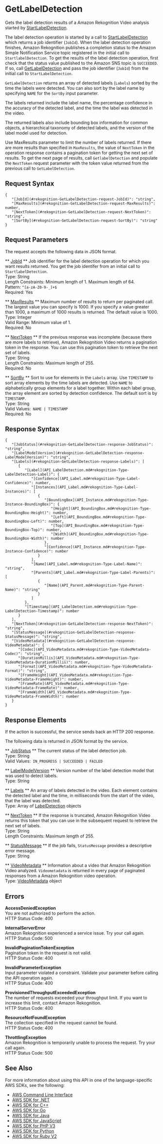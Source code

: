 # GetLabelDetection<a name="API_GetLabelDetection"></a>

Gets the label detection results of a Amazon Rekognition Video analysis started by [StartLabelDetection](API_StartLabelDetection.md)\. 

The label detection operation is started by a call to [StartLabelDetection](API_StartLabelDetection.md) which returns a job identifier \(`JobId`\)\. When the label detection operation finishes, Amazon Rekognition publishes a completion status to the Amazon Simple Notification Service topic registered in the initial call to `StartlabelDetection`\. To get the results of the label detection operation, first check that the status value published to the Amazon SNS topic is `SUCCEEDED`\. If so, call [GetLabelDetection](#API_GetLabelDetection) and pass the job identifier \(`JobId`\) from the initial call to `StartLabelDetection`\.

 `GetLabelDetection` returns an array of detected labels \(`Labels`\) sorted by the time the labels were detected\. You can also sort by the label name by specifying `NAME` for the `SortBy` input parameter\.

The labels returned include the label name, the percentage confidence in the accuracy of the detected label, and the time the label was detected in the video\.

The returned labels also include bounding box information for common objects, a hierarchical taxonomy of detected labels, and the version of the label model used for detection\.

Use MaxResults parameter to limit the number of labels returned\. If there are more results than specified in `MaxResults`, the value of `NextToken` in the operation response contains a pagination token for getting the next set of results\. To get the next page of results, call `GetlabelDetection` and populate the `NextToken` request parameter with the token value returned from the previous call to `GetLabelDetection`\.

## Request Syntax<a name="API_GetLabelDetection_RequestSyntax"></a>

```
{
   "[JobId](#rekognition-GetLabelDetection-request-JobId)": "string",
   "[MaxResults](#rekognition-GetLabelDetection-request-MaxResults)": number,
   "[NextToken](#rekognition-GetLabelDetection-request-NextToken)": "string",
   "[SortBy](#rekognition-GetLabelDetection-request-SortBy)": "string"
}
```

## Request Parameters<a name="API_GetLabelDetection_RequestParameters"></a>

The request accepts the following data in JSON format\.

 ** [JobId](#API_GetLabelDetection_RequestSyntax) **   <a name="rekognition-GetLabelDetection-request-JobId"></a>
Job identifier for the label detection operation for which you want results returned\. You get the job identifer from an initial call to `StartlabelDetection`\.  
Type: String  
Length Constraints: Minimum length of 1\. Maximum length of 64\.  
Pattern: `^[a-zA-Z0-9-_]+$`   
Required: Yes

 ** [MaxResults](#API_GetLabelDetection_RequestSyntax) **   <a name="rekognition-GetLabelDetection-request-MaxResults"></a>
Maximum number of results to return per paginated call\. The largest value you can specify is 1000\. If you specify a value greater than 1000, a maximum of 1000 results is returned\. The default value is 1000\.  
Type: Integer  
Valid Range: Minimum value of 1\.  
Required: No

 ** [NextToken](#API_GetLabelDetection_RequestSyntax) **   <a name="rekognition-GetLabelDetection-request-NextToken"></a>
If the previous response was incomplete \(because there are more labels to retrieve\), Amazon Rekognition Video returns a pagination token in the response\. You can use this pagination token to retrieve the next set of labels\.   
Type: String  
Length Constraints: Maximum length of 255\.  
Required: No

 ** [SortBy](#API_GetLabelDetection_RequestSyntax) **   <a name="rekognition-GetLabelDetection-request-SortBy"></a>
Sort to use for elements in the `Labels` array\. Use `TIMESTAMP` to sort array elements by the time labels are detected\. Use `NAME` to alphabetically group elements for a label together\. Within each label group, the array element are sorted by detection confidence\. The default sort is by `TIMESTAMP`\.  
Type: String  
Valid Values:` NAME | TIMESTAMP`   
Required: No

## Response Syntax<a name="API_GetLabelDetection_ResponseSyntax"></a>

```
{
   "[JobStatus](#rekognition-GetLabelDetection-response-JobStatus)": "string",
   "[LabelModelVersion](#rekognition-GetLabelDetection-response-LabelModelVersion)": "string",
   "[Labels](#rekognition-GetLabelDetection-response-Labels)": [ 
      { 
         "[Label](API_LabelDetection.md#rekognition-Type-LabelDetection-Label)": { 
            "[Confidence](API_Label.md#rekognition-Type-Label-Confidence)": number,
            "[Instances](API_Label.md#rekognition-Type-Label-Instances)": [ 
               { 
                  "[BoundingBox](API_Instance.md#rekognition-Type-Instance-BoundingBox)": { 
                     "[Height](API_BoundingBox.md#rekognition-Type-BoundingBox-Height)": number,
                     "[Left](API_BoundingBox.md#rekognition-Type-BoundingBox-Left)": number,
                     "[Top](API_BoundingBox.md#rekognition-Type-BoundingBox-Top)": number,
                     "[Width](API_BoundingBox.md#rekognition-Type-BoundingBox-Width)": number
                  },
                  "[Confidence](API_Instance.md#rekognition-Type-Instance-Confidence)": number
               }
            ],
            "[Name](API_Label.md#rekognition-Type-Label-Name)": "string",
            "[Parents](API_Label.md#rekognition-Type-Label-Parents)": [ 
               { 
                  "[Name](API_Parent.md#rekognition-Type-Parent-Name)": "string"
               }
            ]
         },
         "[Timestamp](API_LabelDetection.md#rekognition-Type-LabelDetection-Timestamp)": number
      }
   ],
   "[NextToken](#rekognition-GetLabelDetection-response-NextToken)": "string",
   "[StatusMessage](#rekognition-GetLabelDetection-response-StatusMessage)": "string",
   "[VideoMetadata](#rekognition-GetLabelDetection-response-VideoMetadata)": { 
      "[Codec](API_VideoMetadata.md#rekognition-Type-VideoMetadata-Codec)": "string",
      "[DurationMillis](API_VideoMetadata.md#rekognition-Type-VideoMetadata-DurationMillis)": number,
      "[Format](API_VideoMetadata.md#rekognition-Type-VideoMetadata-Format)": "string",
      "[FrameHeight](API_VideoMetadata.md#rekognition-Type-VideoMetadata-FrameHeight)": number,
      "[FrameRate](API_VideoMetadata.md#rekognition-Type-VideoMetadata-FrameRate)": number,
      "[FrameWidth](API_VideoMetadata.md#rekognition-Type-VideoMetadata-FrameWidth)": number
   }
}
```

## Response Elements<a name="API_GetLabelDetection_ResponseElements"></a>

If the action is successful, the service sends back an HTTP 200 response\.

The following data is returned in JSON format by the service\.

 ** [JobStatus](#API_GetLabelDetection_ResponseSyntax) **   <a name="rekognition-GetLabelDetection-response-JobStatus"></a>
The current status of the label detection job\.  
Type: String  
Valid Values:` IN_PROGRESS | SUCCEEDED | FAILED` 

 ** [LabelModelVersion](#API_GetLabelDetection_ResponseSyntax) **   <a name="rekognition-GetLabelDetection-response-LabelModelVersion"></a>
Version number of the label detection model that was used to detect labels\.  
Type: String

 ** [Labels](#API_GetLabelDetection_ResponseSyntax) **   <a name="rekognition-GetLabelDetection-response-Labels"></a>
An array of labels detected in the video\. Each element contains the detected label and the time, in milliseconds from the start of the video, that the label was detected\.   
Type: Array of [LabelDetection](API_LabelDetection.md) objects

 ** [NextToken](#API_GetLabelDetection_ResponseSyntax) **   <a name="rekognition-GetLabelDetection-response-NextToken"></a>
If the response is truncated, Amazon Rekognition Video returns this token that you can use in the subsequent request to retrieve the next set of labels\.  
Type: String  
Length Constraints: Maximum length of 255\.

 ** [StatusMessage](#API_GetLabelDetection_ResponseSyntax) **   <a name="rekognition-GetLabelDetection-response-StatusMessage"></a>
If the job fails, `StatusMessage` provides a descriptive error message\.  
Type: String

 ** [VideoMetadata](#API_GetLabelDetection_ResponseSyntax) **   <a name="rekognition-GetLabelDetection-response-VideoMetadata"></a>
Information about a video that Amazon Rekognition Video analyzed\. `Videometadata` is returned in every page of paginated responses from a Amazon Rekognition video operation\.  
Type: [VideoMetadata](API_VideoMetadata.md) object

## Errors<a name="API_GetLabelDetection_Errors"></a>

 **AccessDeniedException**   
You are not authorized to perform the action\.  
HTTP Status Code: 400

 **InternalServerError**   
Amazon Rekognition experienced a service issue\. Try your call again\.  
HTTP Status Code: 500

 **InvalidPaginationTokenException**   
Pagination token in the request is not valid\.  
HTTP Status Code: 400

 **InvalidParameterException**   
Input parameter violated a constraint\. Validate your parameter before calling the API operation again\.  
HTTP Status Code: 400

 **ProvisionedThroughputExceededException**   
The number of requests exceeded your throughput limit\. If you want to increase this limit, contact Amazon Rekognition\.  
HTTP Status Code: 400

 **ResourceNotFoundException**   
The collection specified in the request cannot be found\.  
HTTP Status Code: 400

 **ThrottlingException**   
Amazon Rekognition is temporarily unable to process the request\. Try your call again\.  
HTTP Status Code: 500

## See Also<a name="API_GetLabelDetection_SeeAlso"></a>

For more information about using this API in one of the language\-specific AWS SDKs, see the following:
+  [AWS Command Line Interface](https://docs.aws.amazon.com/goto/aws-cli/rekognition-2016-06-27/GetLabelDetection) 
+  [AWS SDK for \.NET](https://docs.aws.amazon.com/goto/DotNetSDKV3/rekognition-2016-06-27/GetLabelDetection) 
+  [AWS SDK for C\+\+](https://docs.aws.amazon.com/goto/SdkForCpp/rekognition-2016-06-27/GetLabelDetection) 
+  [AWS SDK for Go](https://docs.aws.amazon.com/goto/SdkForGoV1/rekognition-2016-06-27/GetLabelDetection) 
+  [AWS SDK for Java](https://docs.aws.amazon.com/goto/SdkForJava/rekognition-2016-06-27/GetLabelDetection) 
+  [AWS SDK for JavaScript](https://docs.aws.amazon.com/goto/AWSJavaScriptSDK/rekognition-2016-06-27/GetLabelDetection) 
+  [AWS SDK for PHP V3](https://docs.aws.amazon.com/goto/SdkForPHPV3/rekognition-2016-06-27/GetLabelDetection) 
+  [AWS SDK for Python](https://docs.aws.amazon.com/goto/boto3/rekognition-2016-06-27/GetLabelDetection) 
+  [AWS SDK for Ruby V2](https://docs.aws.amazon.com/goto/SdkForRubyV2/rekognition-2016-06-27/GetLabelDetection) 